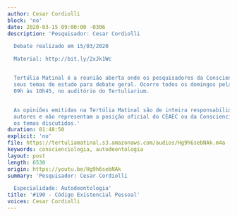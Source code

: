 ```yaml
---
author: Cesar Cordiolli
block: 'no'
date: 2020-03-15 09:00:00 -0306
description: 'Pesquisador: Cesar Cordiolli

  Debate realizado em 15/03/2020

  Material: http://bit.ly/2xJk1Wc


  Tertúlia Matinal é a reunião aberta onde os pesquisadores da Conscienciologia apresentam
  seus temas de estudo para debate geral. Ocorre todos os domingos pela manhã, das
  09h às 10h45, no auditório do Tertuliarium.


  As opiniões emitidas na Tertúlia Matinal são de inteira responsabilidade de seus
  autores e não representam a posição oficial do CEAEC ou da Conscienciologia sobre
  os temas discutidos.'
duration: 01:48:50
explicit: 'no'
file: https://tertuliamatinal.s3.amazonaws.com/audios/Hg9h6sebNAk.m4a
keywords: conscienciologia, autodeontologia
layout: post
length: 6530
origin: https://youtu.be/Hg9h6sebNAk
summary: 'Pesquisador: Cesar Cordiolli

  Especialidade: Autodeontologia'
title: '#190 - Código Existencial Pessoal'
voices: Cesar Cordiolli
---
```

